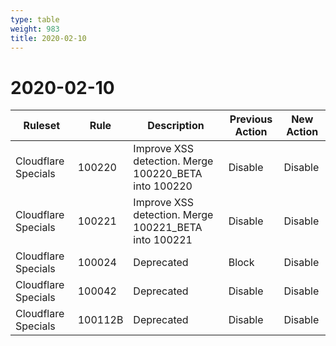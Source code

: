 ```yaml
---
type: table
weight: 983
title: 2020-02-10
---
```


# 2020-02-10

<TableWrap><table style="width: 100%">

<thead>
  <tr>
    <th>Ruleset</th>
    <th>Rule</th>
    <th>Description</th>
    <th>Previous Action</th>
    <th>New Action</th>
  </tr>
</thead>
<tbody>
  <tr>
    <td>Cloudflare Specials</td>
    <td>100220</td>
    <td>Improve XSS detection. Merge 100220_BETA into 100220</td>
    <td>Disable</td>
    <td>Disable</td>
  </tr>
  <tr>
    <td>Cloudflare Specials</td>
    <td>100221</td>
    <td>Improve XSS detection. Merge 100221_BETA into 100221</td>
    <td>Disable</td>
    <td>Disable</td>
  </tr>
  <tr>
    <td>Cloudflare Specials</td>
    <td>100024</td>
    <td>Deprecated</td>
    <td>Block</td>
    <td>Disable</td>
  </tr>
  <tr>
    <td>Cloudflare Specials</td>
    <td>100042</td>
    <td>Deprecated</td>
    <td>Disable</td>
    <td>Disable</td>
  </tr>
  <tr>
    <td>Cloudflare Specials</td>
    <td>100112B</td>
    <td>Deprecated</td>
    <td>Disable</td>
    <td>Disable</td>
  </tr>
</tbody>

</table></TableWrap>
